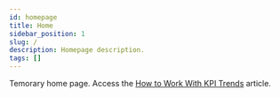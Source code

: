 ```yaml
---
id: homepage
title: Home
sidebar_position: 1
slug: /
description: Homepage description.
tags: []
---
```


Temorary home page. Access the [How to Work With KPI Trends](/how-to-work-with-kpi-trends) article.
